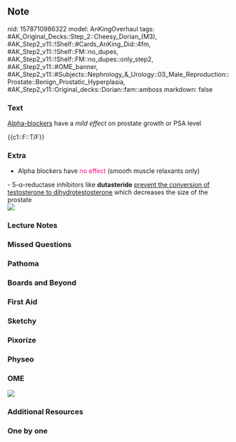 ## Note
nid: 1578710986322
model: AnKingOverhaul
tags: #AK_Original_Decks::Step_2::Cheesy_Dorian_(M3), #AK_Step2_v11::!Shelf::#Cards_AnKing_Did::4fm, #AK_Step2_v11::!Shelf::FM::no_dupes, #AK_Step2_v11::!Shelf::FM::no_dupes::only_step2, #AK_Step2_v11::#OME_banner, #AK_Step2_v11::#Subjects::Nephrology_&_Urology::03_Male_Reproduction::Prostate::Benign_Prostatic_Hyperplasia, #AK_Step2_v11::Original_decks::Dorian::fam::amboss
markdown: false

### Text
<u>Alpha-blockers</u> have a <i>mild effect</i> on prostate growth
or PSA level
<div>
  {{c1::F::T/F}}
</div>

### Extra
- Alpha blockers have <font color="#FC0280">no effect</font>
(smooth muscle relaxants only)
<div>
  - 5-α-reductase inhibitors like <b>dutasteride</b> <u>prevent the
  conversion of testosterone to dihydrotestosterone</u> which
  decreases the size of the prostate
  <div><img src=
  "paste-b6ccaca35401ce310797aa8a943f3abf0b3f1cfd.jpg"></div>
</div>

### Lecture Notes


### Missed Questions


### Pathoma


### Boards and Beyond


### First Aid


### Sketchy


### Pixorize


### Physeo


### OME
<div class="ome-widget">
  <a href="https://onlinemeded.org?ref=anki"><img src=
  "_OME_AnkiFlashcards_General_3.png"></a>
</div>

### Additional Resources


### One by one

